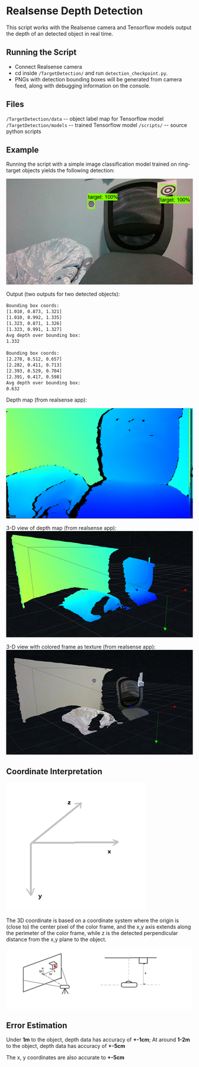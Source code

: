 # Realsense Depth Detection
This script works with the Realsense camera and Tensorflow models output the depth of an detected object in real time.

## Running the Script
- Connect Realsense camera
- cd inside ``/TargetDetection/`` and run ``detection_checkpoint.py``.
- PNGs with detection bounding boxes will be generated from camera feed, along with debugging information on the console.

## Files
``/TargetDetection/data`` -- object label map for Tensorflow model
``/TargetDetection/models`` -- trained Tensorflow model
``/scripts/`` -- source python scripts

## Example
Running the script with a simple image classification model trained on ring-target objects yields the following detection:

![-detected](./assets/-detected.png)

Output (two outputs for two detected objects):
```
Bounding box coords:
[1.010, 0.873, 1.321]
[1.010, 0.992, 1.335]
[1.323, 0.871, 1.326]
[1.323, 0.991, 1.327]
Avg depth over bounding box:
1.332

Bounding box coords:
[2.278, 0.512, 0.657]
[2.282, 0.411, 0.713]
[2.393, 0.529, 0.704]
[2.391, 0.417, 0.598]
Avg depth over bounding box:
0.632
```

Depth map (from realsense app):

![Capture2](./assets/Capture2.PNG)

3-D view of depth map (from realsense app):
![Capture](./assets/Capture.PNG)

3-D view with colored frame as texture (from realsense app):
![Capture1](./assets/Capture1.PNG)

## Coordinate Interpretation
![Axis](./assets/Axis_ps1ku7bdx.png)

The 3D coordinate is based on a coordinate system where the origin is (close to) the center pixel of the color frame, and the x,y axis extends along the perimeter of the color frame, while z is the detected perpendicular distance from the x,y plane to the object.

![3D coord Diagram](./assets/3D%20coord%20Diagram_iuo8l3mok.png)

## Error Estimation
Under **1m** to the object, depth data has accuracy of **+-1cm**;
At around **1-2m** to the object, depth data has accuracy of **+-5cm**

The x, y coordinates are also accurate to **+-5cm**
